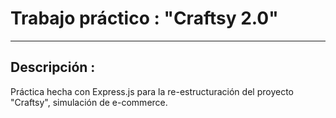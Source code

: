 # Trabajo práctico : "Craftsy 2.0"
-------------------------------------

## Descripción : 
Práctica hecha con Express.js para la re-estructuración del proyecto "Craftsy", simulación de e-commerce.